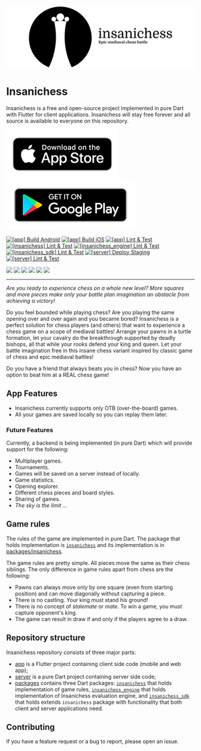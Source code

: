 ![](misc/github_banner.png)

# Insanichess

Insanichess is a free and open-source project implemented in pure Dart with Flutter for client applications.
Insanichess will stay free forever and all source is available to everyone on this repository.

[![](misc/download-on-the-app-store.png)](https://apps.apple.com/us/app/insanichess/id1600564831)
[![](misc/google-play-badge.png)](https://play.google.com/store/apps/details?id=com.stelynx.insanichess)

[![[app] Build Android](https://github.com/stelynx/insanichess/actions/workflows/app.build_android.yml/badge.svg)](https://github.com/stelynx/insanichess/actions/workflows/app.build_android.yml)
[![[app] Build iOS](https://github.com/stelynx/insanichess/actions/workflows/app.build_ios.yml/badge.svg)](https://github.com/stelynx/insanichess/actions/workflows/app.build_ios.yml)
[![[app] Lint & Test](https://github.com/stelynx/insanichess/actions/workflows/app.lint_test.yml/badge.svg)](https://github.com/stelynx/insanichess/actions/workflows/app.lint_test.yml)
[![[insanichess] Lint & Test](https://github.com/stelynx/insanichess/actions/workflows/insanichess.lint_test.yml/badge.svg)](https://github.com/stelynx/insanichess/actions/workflows/insanichess.lint_test.yml)
[![[insanichess_engine] Lint & Test](https://github.com/stelynx/insanichess/actions/workflows/insanichess_engine.lint_test.yml/badge.svg)](https://github.com/stelynx/insanichess/actions/workflows/insanichess_engine.lint_test.yml)
[![[insanichess_sdk] Lint & Test](https://github.com/stelynx/insanichess/actions/workflows/insanichess_sdk.lint_test.yml/badge.svg)](https://github.com/stelynx/insanichess/actions/workflows/insanichess_sdk.lint_test.yml)
[![[server] Deploy Staging](https://github.com/stelynx/insanichess/actions/workflows/server.deploy_staging.yml/badge.svg)](https://github.com/stelynx/insanichess/actions/workflows/server.deploy_staging.yml)
[![[server] Lint & Test](https://github.com/stelynx/insanichess/actions/workflows/server.lint_test.yml/badge.svg)](https://github.com/stelynx/insanichess/actions/workflows/server.lint_test.yml)

![](https://img.shields.io/github/languages/code-size/stelynx/insanichess?color=brown&logo=github&style=flat)
![](https://img.shields.io/tokei/lines/github/stelynx/insanichess?label=lines&logo=github&style=flat)
![](https://img.shields.io/github/license/stelynx/insanichess)
[![](https://img.shields.io/pub/v/insanichess?color=3dc6fd&label=insanichess&logo=dart)](https://pub.dev/packages/insanichess)
[![](https://img.shields.io/pub/v/insanichess_engine?color=3dc6fd&label=insanichess_engine&logo=dart)](https://pub.dev/packages/insanichess_engine)
[![](https://img.shields.io/pub/v/insanichess_sdk?color=3dc6fd&label=insanichess_sdk&logo=dart)](https://pub.dev/packages/insanichess_sdk)

<hr>

_Are you ready to experience chess on a whole new level? More squares and more pieces make only your battle plan imagination an obstacle from achieving a victory!_

Do you feel bounded while playing chess? Are you playing the same opening over and over again and you became bored? Insanichess is a perfect solution for chess players (and others) that want to experience a chess game on a scope of mediaval battles! Arrange your pawns in a turtle formation, let your cavalry do the breakthrough supported by deadly bishops, all that while your rooks defend your king and queen. Let your battle imagination free in this insane chess variant inspired by classic game of chess and epic mediaval battles!

Do you have a friend that always beats you in chess? Now you have an option to beat him at a REAL chess game!

## App Features

- Insanichess currently supports only OTB (over-the-board) games.
- All your games are saved locally so you can replay them later.

### Future Features

Currently, a backend is being implemented (in pure Dart) which will provide support for the following:

- Multiplayer games.
- Tournaments.
- Games will be saved on a server instead of locally.
- Game statistics.
- Opening explorer.
- Different chess pieces and board styles.
- Sharing of games.
- _The sky is the limit ..._

## Game rules

The rules of the game are implemented in pure Dart.
The package that holds implementation is [`insanichess`](https://pub.dev/packages/insanichess)
and its implementation is in [packages/insanichess](packages/insanichess).

The game rules are pretty simple. All pieces move the same as their chess siblings.
The only difference in game rules apart from chess are the following:

- Pawns can always move only by one square (even from starting position) and can move diagonally without capturing a piece.
- There is no castling. Your king must stand his ground!
- There is no concept of _stalemate_ or _mate_. To win a game, you must capture opponent's king.
- The game can result in draw if and only if the players agree to a draw.

## Repository structure

Insanichess repository consists of three major parts:

- [app](app) is a Flutter project containing client side code (mobile and web app);
- [server](server) is a pure Dart project containing server side code;
- [packages](packages) contains three Dart packages: [`insanichess`](packages/insanichess) that
  holds implementation of game rules, [`insanichess_engine`](packages/insanichess_engine) that
  holds implementation of Insanichess evaluation engine, and [`insanichess_sdk`](packages/insanichess_sdk) that
  holds extends `insanichess` package with functionality that both client and server applications need.

## Contributing

If you have a feature request or a bug to report, please open an issue.
